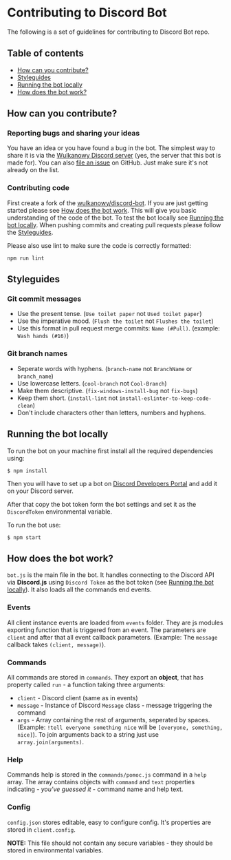 # Contributing to Discord Bot

The following is a set of guidelines for contributing to Discord Bot repo.

## Table of contents

- [How can you contribute?](#how-can-you-contribute)
- [Styleguides](#styleguides)
- [Running the bot locally](#running-the-bot-locally)
- [How does the bot work?](#how-does-the-bot-work)

## How can you contribute?

### Reporting bugs and sharing your ideas

You have an idea or you have found a bug in the bot. The simplest way to share it is via the [Wulkanowy Discord server](https://discord.gg/vccAQBr) (yes, the server that this bot is made for). You can also [file an issue](https://github.com/wulkanowy/discord-bot/issues) on GitHub. Just make sure it's not already on the list.

### Contributing code

First create a fork of the [wulkanowy/discord-bot](https://github.com/wulkanowy/discord-bot). If you are just getting started please see [How does the bot work](#how-does-the-bot-work). This will give you basic understanding of the code of the bot. To test the bot locally see [Running the bot locally](#running-the-bot-locally).
When pushing commits and creating pull requests please follow the [Styleguides](#styleguides).

Please also use lint to make sure the code is correctly formatted:
```shell
npm run lint
```

## Styleguides

### Git commit messages

- Use the present tense. (`Use toilet paper` not `Used toilet paper`)
- Use the imperative mood. (`Flush the toilet` not `Flushes the toilet`)
- Use this format in pull request merge commits: `Name (#Pull)`. (example: `Wash hands (#16)`)

### Git branch names

- Seperate words with hyphens. (`branch-name` not `BranchName` or `branch_name`)
- Use lowercase letters. (`cool-branch` not `Cool-Branch`)
- Make them descriptive. (`fix-windows-install-bug` not `fix-bugs`)
- Keep them short. (`install-lint` not `install-eslinter-to-keep-code-clean`)
- Don't include characters other than letters, numbers and hyphens.

## Running the bot locally

To run the bot on your machine first install all the required dependencies using:
```shell
$ npm install
```

Then you will have to set up a bot on [Discord Developers Portal](https://discordapp.com/developers) and add it on your Discord server.

After that copy the bot token form the bot settings and set it as the `DiscordToken` environmental variable.

To run the bot use:
```shell
$ npm start
```

## How does the bot work?

`bot.js` is the main file in the bot. It handles connecting to the Discord API via **Discord.js** using `Discord Token` as the bot token (see [Running the bot locally](#running-the-bot-locally)). It also loads all the commands end events.

### Events

All client instance events are loaded from `events` folder. They are js modules exporting function that is triggered from an event. The parameters are `client` and after that all event callback parameters. (Example: The `message` callback takes `(client, message)`).

### Commands

All commands are stored in `commands`. They export an **object**, that has property called `run` - a function taking three arguments:
- `client` - Discord client (same as in events)
- `message` - Instance of Discord `Message` class - message triggering the command
- `args` - Array containing the rest of arguments, seperated by spaces. (Example: `!tell everyone something nice` will be `[everyone, something, nice]`). To join arguments back to a string just use `array.join(arguments)`.

### Help

Commands help is stored in the `commands/pomoc.js` command in a `help` array. The array contains objects with `command` and `text` properties indicating - *you've guessed it* - command name and help text.

### Config

`config.json` stores editable, easy to configure config. It's properties are stored in `client.config`.

**NOTE:** This file should not contain any secure variables - they should be stored in environmental variables.
